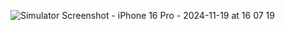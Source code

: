 
![Simulator Screenshot - iPhone 16 Pro - 2024-11-19 at 16 07 19](https://github.com/user-attachments/assets/d7e6638d-b0fc-4b95-8a2c-2230a901a752)

